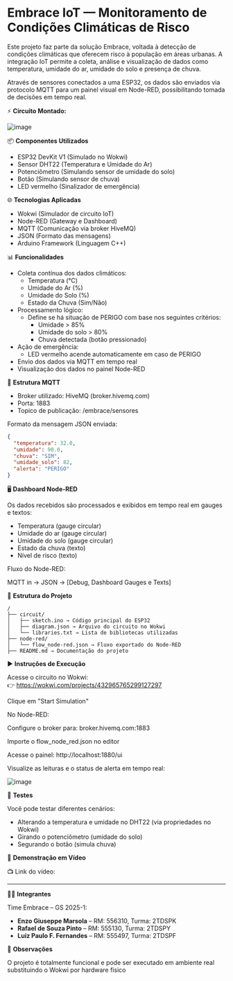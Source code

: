 # Embrace IoT — Monitoramento de Condições Climáticas de Risco

Este projeto faz parte da solução Embrace, voltada à detecção de condições climáticas que oferecem risco à população em áreas urbanas. A integração IoT permite a coleta, análise e visualização de dados como temperatura, umidade do ar, umidade do solo e presença de chuva.

Através de sensores conectados a uma ESP32, os dados são enviados via protocolo MQTT para um painel visual em Node-RED, possibilitando tomada de decisões em tempo real.

⚡ **Circuito Montado:**

![image](https://github.com/user-attachments/assets/b4197fe6-85be-4e53-b11d-55deee0d3135)

📦 **Componentes Utilizados**

- ESP32 DevKit V1 (Simulado no Wokwi)
- Sensor DHT22 (Temperatura e Umidade do Ar)
- Potenciômetro (Simulando sensor de umidade do solo)
- Botão (Simulando sensor de chuva)
- LED vermelho (Sinalizador de emergência)

🌐 **Tecnologias Aplicadas**

- Wokwi (Simulador de circuito IoT)
- Node-RED (Gateway e Dashboard)
- MQTT (Comunicação via broker HiveMQ)
- JSON (Formato das mensagens)
- Arduino Framework (Linguagem C++)

📊 **Funcionalidades**

- Coleta contínua dos dados climáticos:
  - Temperatura (°C)
  - Umidade do Ar (%)
  - Umidade do Solo (%)
  - Estado da Chuva (Sim/Não)
- Processamento lógico:
  - Define se há situação de PERIGO com base nos seguintes critérios:
    - Umidade > 85%
    - Umidade do solo > 80%
    - Chuva detectada (botão pressionado)
- Ação de emergência:
  - LED vermelho acende automaticamente em caso de PERIGO
- Envio dos dados via MQTT em tempo real
- Visualização dos dados no painel Node-RED

📡 **Estrutura MQTT**

- Broker utilizado: HiveMQ (broker.hivemq.com)  
- Porta: 1883  
- Topico de publicação: /embrace/sensores  

Formato da mensagem JSON enviada:

```json
{
  "temperatura": 32.0,
  "umidade": 90.0,
  "chuva": "SIM",
  "umidade_solo": 82,
  "alerta": "PERIGO"
}
```

🖥️ **Dashboard Node-RED**

Os dados recebidos são processados e exibidos em tempo real em gauges e textos:

- Temperatura (gauge circular)
- Umidade do ar (gauge circular)
- Umidade do solo (gauge circular)
- Estado da chuva (texto)
- Nível de risco (texto)

Fluxo do Node-RED:

MQTT in → JSON → [Debug, Dashboard Gauges e Texts]

📁 **Estrutura do Projeto**

```
/
├── circuit/
│   ├── sketch.ino → Código principal do ESP32
│   ├── diagram.json → Arquivo do circuito no Wokwi
│   └── libraries.txt → Lista de bibliotecas utilizadas
├── node-red/
│   └── flow_node-red.json → Fluxo exportado do Node-RED
├── README.md → Documentação do projeto
```

▶️ **Instruções de Execução**

Acesse o circuito no Wokwi:  
👉 https://wokwi.com/projects/432965765299127297

Clique em "Start Simulation"

No Node-RED:

Configure o broker para: broker.hivemq.com:1883

Importe o flow_node_red.json no editor

Acesse o painel: http://localhost:1880/ui

Visualize as leituras e o status de alerta em tempo real:

![image](https://github.com/user-attachments/assets/b0121f56-fa4a-44bc-8dca-269e8e5f5d1a)

🧪 **Testes**

Você pode testar diferentes cenários:

- Alterando a temperatura e umidade no DHT22 (via propriedades no Wokwi)
- Girando o potenciômetro (umidade do solo)
- Segurando o botão (simula chuva)

🎥 **Demonstração em Vídeo**

📺 Link do vídeo:

---

👨‍💻 **Integrantes**

Time Embrace – GS 2025-1:

- **Enzo Giuseppe Marsola** – RM: 556310, Turma: 2TDSPK  
- **Rafael de Souza Pinto** – RM: 555130, Turma: 2TDSPY  
- **Luiz Paulo F. Fernandes** – RM: 555497, Turma: 2TDSPF

📌 **Observações**

O projeto é totalmente funcional e pode ser executado em ambiente real substituindo o Wokwi por hardware físico
